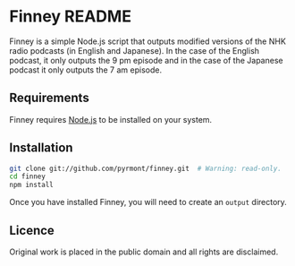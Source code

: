 # Finney README

Finney is a simple Node.js script that outputs modified versions of the NHK radio podcasts (in English and Japanese). In the case of the English podcast, it only outputs the 9 pm episode and in the case of the Japanese podcast it only outputs the 7 am episode.

## Requirements

Finney requires [Node.js](http://nodejs.org/) to be installed on your system.

## Installation

```bash
git clone git://github.com/pyrmont/finney.git  # Warning: read-only.
cd finney
npm install
```

Once you have installed Finney, you will need to create an ```output``` directory.

## Licence

Original work is placed in the public domain and all rights are disclaimed.